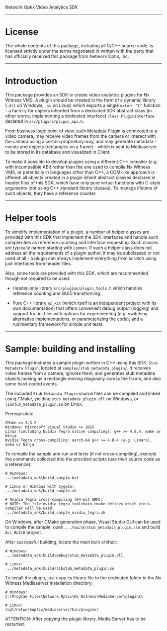 Network Optix Video Analytics SDK

---------------------------------------------------------------------------------------------------
# License

The whole contents of this package, including all C/C++ source code, is licensed strictly under the
terms negotiated in written with the party that has officially received this package from Network
Optix, Inc.

---------------------------------------------------------------------------------------------------
# Introduction

This package provides an SDK to create video analytics plugins for Nx Witness VMS. A plugin should
be created in the form of a dynamic library (`.dll` on Windows, `.so` on Linux) which exports a
single `extern "C"` function - a factory for objects inherited from a dedicated SDK abstract class
(in other words, implementing a dedicated interface) `class PluginInterface` declared in
`src/plugins/plugin_api.h`.

From business logic point of view, such Metadata Plugin is connected to a video camera, may receive
video frames from the camera or interact with the camera using a certain proprietary way, and may
generate metadata - events and objects (rectangles on a frame) - which is sent to Mediaserver to be
stored in its database and visualized in Client.

To make it possible to develop plugins using a different C++ compiler (e.g. with incompatible ABI)
rather than the one used to compile Nx Witness VMS, or potentially in languages other than C++,
a COM-like approach is offered: all objects created in a plugin inherit abstract classes declared
in header files of this SDK, which have only pure virtual functions with C-style arguments (not
using C++ standard library classes). To manage lifetime of such objects, they have a reference
counter.

---------------------------------------------------------------------------------------------------
# Helper tools

To simplify implementation of a plugin, a number of helper classes are provided with this SDK that
implement the SDK interfaces and handle such complexities as reference counting and interface
requesting. Such classes are typically named starting with `Common`. If such a helper class does
not address all the requirements of a plugin author, it may be subclassed or not used at all - a
plugin can always implement everything from scratch using just interfaces from header files.

Also, some tools are provided with this SDK, which are recommended though not required to be used:

- Header-only library `src/plugins/plugin_tools.h` which handles reference counting and GUID
transforming.

- Pure C++ library `nx_kit` (which itself is an independent project with its own documentation)
that offers convenient debug output (logging) and support for .ini files with options for
experimenting (e.g. switching alternative implementations, or parameterizing the code), and a
rudimentary framework for simple unit tests.

---------------------------------------------------------------------------------------------------
# Sample: building and installing

This package includes a sample plugin written in C++ using this SDK: `Stub Metadata Plugin`,
located at `samples/stub_metadata_plugin/`. It receives video frames from a camera, ignores them,
and generates stub metadata objects looking as a rectangle moving diagonally across the frame, and
also some hard-coded events.

The included `Stub Metadata Plugin` source files can be compiled and linked using CMake, yielding
`stub_metadata_plugin.dll` on Windows, or `libstub_metadata_plugin.so` on Linux.

Prerequisites:
```
CMake >= 3.3.2
Windows: Microsoft Visual Studio >= 2015
Linux (including Nvidia Tegra native compiling): g++ >= 4.8.4, make or Ninja
Nvidia Tegra cross-compiling: aarch-64 g++ >= 4.8.4 (e.g. Linaro), make or Ninja
```

To compile the sample and run unit tests (if not cross-compiling), execute the commands collected
into the provided scripts (use their source code as a reference):
```
# Windows:
...\metadata_sdk\build_sample.bat

# Linux or Windows with Cygwin:
.../metadata_sdk/build_sample.sh

# Nvidia Tegra cross-compiling (64-bit ARM):
# NOTE: The file nvidia_tegra_toolchain.cmake defines which cross-compiler will be used.
.../metadata_sdk/build_sample_nvidia_tegra.sh
```

On Windows, after CMake generation phase, Visual Studio GUI can be used to compile the sample:
open `.../build/stub_metadata_plugin.sln` and build `ALL_BUILD` project.

After successful building, locate the main built artifact:
```
# Windows:
...\metadata_sdk-build\Debug\stub_metadata_plugin.dll

# Linux:
.../metadata_sdk-build/libstub_metadata_plugin.so
```

To install the plugin, just copy its library file to the dedicated folder in the Nx Witness
Mediaserver installation directory:
```
# Windows:
C:\Program Files\Network Optix\Nx Witness\MediaServer\plugins\

# Linux:
/opt/networkoptix/mediaserver/bin/plugins/
```
ATTENTION: After copying the plugin library, Media Server has to be restarted.
